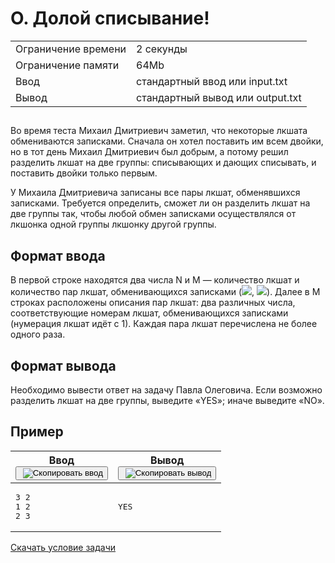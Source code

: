 <div class="problem__statement text" data-bem="{&quot;problem__statement&quot;:{}}">
<div class="problem-statement">
   <div class="header">
      <h1 class="title">O. Долой списывание!</h1>
      <table>
         <tbody><tr class="time-limit">
            <td class="property-title">Ограничение времени</td>
            <td>2&nbsp;секунды</td>
         </tr>
         <tr class="memory-limit">
            <td class="property-title">Ограничение памяти</td>
            <td>64Mb</td>
         </tr>
         <tr class="input-file">
            <td class="property-title">Ввод</td>
            <td colspan="1">стандартный ввод или input.txt</td>
         </tr>
         <tr class="output-file">
            <td class="property-title">Вывод</td>
            <td colspan="1">стандартный вывод или output.txt</td>
         </tr>
      </tbody></table>
   </div>
   <h2></h2>
   <div class="legend"><span style="">
         <p>Во время теста Михаил Дмитриевич заметил, что некоторые лкшата обмениваются записками. Сначала он хотел поставить им всем
            двойки, но в тот день Михаил Дмитриевич был добрым, а потому решил разделить лкшат на две группы: списывающих и дающих списывать,
            и поставить двойки только первым. 
         </p></span><p>У Михаила Дмитриевича записаны все пары лкшат, обменявшихся записками. Требуется определить, сможет ли он разделить лкшат
         на две группы так, чтобы любой обмен записками осуществлялся от лкшонка одной группы лкшонку другой группы.
      </p>
   </div>
   <h2>Формат ввода</h2>
   <div class="input-specification"><span style="">
         <p>В первой строке находятся два числа <span class="tex-math-text">N</span> и <span class="tex-math-text">M</span>&nbsp;— количество лкшат и количество пар лкшат, обменивающихся записками (<span class="tex-math-inline"><img class="tex-math" src="/testsys/tex/render/MSBcbGVxc2xhbnQgTiBcbGVxc2xhbnQgMTAw.png"></span>, <span class="tex-math-inline"><img class="tex-math" src="/testsys/tex/render/MCBcbGVxc2xhbnQgTSBcbGVxc2xhbnQgXGZyYWN7TihOLTEpfXsyfQ==.png"></span>). Далее в <span class="tex-math-text">M</span> строках расположены описания пар лкшат: два различных числа, соответствующие номерам лкшат, обменивающихся записками (нумерация
            лкшат идёт с 1). Каждая пара лкшат перечислена не более одного раза.
         </p></span></div>
   <h2>Формат вывода</h2>
   <div class="output-specification"><span style="">
         <p>Необходимо вывести ответ на задачу Павла Олеговича. Если возможно разделить лкшат на две группы, выведите «<span class="tex-monospace">YES</span>»; иначе выведите «<span class="tex-monospace">NO</span>».
         </p></span></div>
   <h2>Пример</h2>
   <table class="sample-tests">
      <thead>
         <tr>
            <th>Ввод<div class="problem__copy-sample"><button class="button button_theme_pseudo button_size_s button_only-icon_yes problem__copy-button problem__copy-button_type_input i-bem" data-bem="{&quot;button&quot;:{}}" role="button" type="button" title="Скопировать ввод"><span class="button__text">&nbsp;<img class="image button__icon button__icon_role_copy" src="//yastatic.net/lego/_/La6qi18Z8LwgnZdsAr1qy1GwCwo.gif" alt="Скопировать ввод"></span></button></div></th>
            <th>Вывод<div class="problem__copy-sample"><button class="button button_theme_pseudo button_size_s button_only-icon_yes problem__copy-button problem__copy-button_type_output i-bem" data-bem="{&quot;button&quot;:{}}" role="button" type="button" title="Скопировать вывод"><span class="button__text">&nbsp;<img class="image button__icon button__icon_role_copy" src="//yastatic.net/lego/_/La6qi18Z8LwgnZdsAr1qy1GwCwo.gif" alt="Скопировать вывод"></span></button></div></th>
         </tr>
      </thead>
      <tbody>
         <tr>
            <td><pre>3 2
1 2
2 3
</pre></td>
            <td><pre>YES
</pre></td>
         </tr>
      </tbody>
   </table>
</div><a class="link link_theme_download inline-block" href="/contest/35179/download/O/" target="_blank">Скачать условие задачи</a></div>